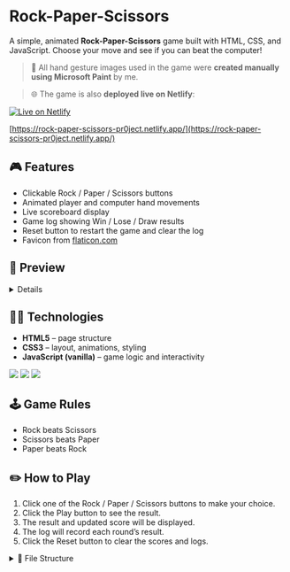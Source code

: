 # Rock-Paper-Scissors

A simple, animated **Rock-Paper-Scissors** game built with HTML, CSS, and JavaScript. Choose your move and see if you can beat the computer!

> 🎨 All hand gesture images used in the game were **created manually using Microsoft Paint** by me.

> 🌐 The game is also **deployed live on Netlify**:  

[![Live on Netlify](https://img.shields.io/badge/Live_on-Netlify-brightgreen?style=for-the-badge&logo=netlify&logoColor=white)](https://rock-paper-scissors-pr0ject.netlify.app/)

[https://rock-paper-scissors-pr0ject.netlify.app/](https://rock-paper-scissors-pr0ject.netlify.app/)

## 🎮 Features

- Clickable Rock / Paper / Scissors buttons
- Animated player and computer hand movements
- Live scoreboard display
- Game log showing Win / Lose / Draw results
- Reset button to restart the game and clear the log
- Favicon from [flaticon.com](https://www.flaticon.com/free-icon/rock_6587391?term=rock+paper+scissors&page=1&position=33&origin=tag&related_id=6587391)

## 📸 Preview

<details>
  <summary>Details</summary>
  
  <img width="1531" height="831" alt="image" src="https://github.com/user-attachments/assets/125ff45c-2e96-4345-8c16-48dd7d6246ab" />
</details>

## 🧑‍💻 Technologies

- **HTML5** – page structure
- **CSS3** – layout, animations, styling
- **JavaScript (vanilla)** – game logic and interactivity

<p>
  <img src="https://img.shields.io/badge/-HTML5-E34F26?style=for-the-badge&logo=html5&logoColor=ffffff" />
  <img src="https://img.shields.io/badge/-CSS3-1572B6?style=for-the-badge&logo=css3&logoColor=ffffff" />
  <img src="https://img.shields.io/badge/-JavaScript-F7DF1E?style=for-the-badge&logo=javascript&logoColor=000" />
</p>

## 🕹️ Game Rules

- Rock beats Scissors
- Scissors beats Paper
- Paper beats Rock

## ✏️ How to Play

1. Click one of the Rock / Paper / Scissors buttons to make your choice.
2. Click the Play button to see the result.
3. The result and updated score will be displayed.
4. The log will record each round’s result.
5. Click the Reset button to clear the scores and logs.

<details> 
  <summary>📂 File Structure</summary>
  
```bash
.
└── Rock-Paper-Scissors/
    ├── index.html
    ├── RPSscr.js
    ├── RPSstyle.css
    ├── README.md
    └── img/
        ├── favicon.png
        ├── paper/
        │   ├── no-bg-2/
        │   │   ├── paper-left-no-bg-2.png
        │   │   ├── paper-no-bg-2.png
        │   │   └── paper-right-no-bg-2.png
        │   ├── no-bg/
        │   │   ├── paper-left-no-bg.png
        │   │   ├── paper-no-bg.png
        │   │   └── paper-right-no-bg.png
        │   ├── paper-left.png
        │   ├── paper-right.png
        │   └── paper.png
        ├── rock/
        │   ├── no-bg-2/
        │   │   ├── rock-left-no-bg-2.png
        │   │   ├── rock-no-bg-2.png
        │   │   └── rock-right-no-bg-2.png
        │   ├── no-bg/
        │   │   ├── rock-left-no-bg.png
        │   │   ├── rock-no-bg.png
        │   │   └── rock-right-no-bg.png
        │   ├── rock-left.png
        │   ├── rock-right.png
        │   └── rock.png
        └── scissors/
            ├── no-bg-2/
            │   ├── scissors-left-no-bg-2.png
            │   ├── scissors-no-bg-2.png
            │   └── scissors-right-no-bg-2.png
            ├── no-bg/
            │   ├── scissors-left-no-bg.png
            │   ├── scissors-no-bg.png
            │   └── scissors-right-no-bg.png
            ├── scissors-left.png
            ├── scissors-right.png
            └── scissors.png
  ```
</details>
